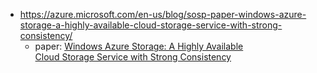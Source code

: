- https://azure.microsoft.com/en-us/blog/sosp-paper-windows-azure-storage-a-highly-available-cloud-storage-service-with-strong-consistency/
  - paper: [Windows Azure Storage: A Highly Available  
Cloud Storage Service with Strong Consistency](https://sigops.org/sosp/sosp11/current/2011-Cascais/printable/11-calder.pdf)
